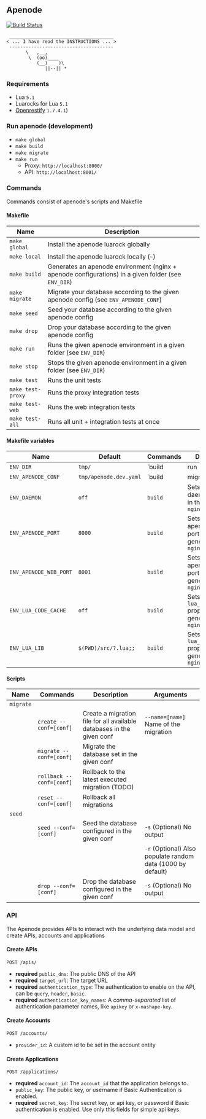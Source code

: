 ## Apenode

[![Build Status](https://magnum.travis-ci.com/Mashape/lua-resty-apenode.svg?token=ZqXY1Sn8ga8gv6vUrw3N&branch=master)](https://magnum.travis-ci.com/Mashape/lua-resty-apenode)

```
 ______________________________________
< ... I have read the INSTRUCTIONS ... >
 --------------------------------------
       \   ,__,
        \  (oo)____
           (__)    )\
              ||--|| *
```

### Requirements
- Lua `5.1`
- Luarocks for Lua `5.1`
- [Openrestify](http://openresty.com/#Download) `1.7.4.1`)

### Run apenode (development)

- `make global`
- `make build`
- `make migrate`
- `make run`
  - Proxy: `http://localhost:8000/`
  - API: `http://localhost:8001/`

### Commands

Commands consist of apenode's scripts and Makefile

#### Makefile

| Name                  | Description                                                                                         |
| --------------------- | --------------------------------------------------------------------------------------------------- |
| `make global`         | Install the apenode luarock globally                                                                |
| `make local`          | Install the apenode luarock locally (`~`)                                                           |
| `make build`          | Generates an apenode environment (nginx + apenode configurations) in a given folder (see `ENV_DIR`) |
| `make migrate`        | Migrate your database according to the given apenode config (see `ENV_APENODE_CONF`)                |
| `make seed`           | Seed your database according to the given apenode config                                            |
| `make drop`           | Drop your database according to the given apenode config                                            |
| `make run`            | Runs the given apenode environment in a given folder (see `ENV_DIR`)                                |
| `make stop`           | Stops the given apenode environment in a given folder (see `ENV_DIR`)                               |
| `make test`           | Runs the unit tests                                                                                 |
| `make test-proxy`     | Runs the proxy integration tests                                                                    |
| `make test-web`       | Runs the web integration tests                                                                      |
| `make test-all`       | Runs all unit + integration tests at once                                                           |

#### Makefile variables

| Name                   | Default                   | Commands                  | Description                                                                    |
| ---------------------- | ------------------------- | ------------------------- | ------------------------------------------------------------------------------ |
| `ENV_DIR`              | `tmp/`                    | `build|run|stop`          | Specify a folder where an apenode environment lives or should live if building |
| `ENV_APENODE_CONF`     | `tmp/apenode.dev.yaml`    | `build|migrate|seed|drop` | Points the command to the given apenode configuration file                     |
| `ENV_DAEMON`           | `off`                     | `build`                   | Sets the nginx daemon property in the generated `nginx.conf`                   |
| `ENV_APENODE_PORT`     | `8000`                    | `build`                   | Sets the apenode proxy port in the generated `nginx.conf`                      |
| `ENV_APENODE_WEB_PORT` | `8001`                    | `build`                   | Sets the apenode web port in the generated `nginx.conf`                        |
| `ENV_LUA_CODE_CACHE`   | `off`                     | `build`                   | Sets the nginx `lua_code_cache` property in the generated `nginx.conf`         |
| `ENV_LUA_LIB`          | `$(PWD)/src/?.lua;;`      | `build`                   | Sets the nginx `lua_package_path` property in the generated `nginx.conf`       |

#### Scripts

| Name       | Commands                               | Description                                                           | Arguments                                                   |
| ---------- | -------------------------------------- | --------------------------------------------------------------------- | ----------------------------------------------------------- |
| `migrate`  |                                        |                                                                       |                                                             |
|            | `create --conf=[conf]`                 | Create a migration file for all available databases in the given conf | `--name=[name]` Name of the migration                       |
|            | `migrate --conf=[conf]`                | Migrate the database set in the given conf                            |                                                             |
|            | `rollback --conf=[conf]`               | Rollback to the latest executed migration (TODO)                      |                                                             |
|            | `reset --conf=[conf]`                  | Rollback all migrations                                               |                                                             |
| `seed`     |                                        |                                                                       |                                                             |
|            | `seed --conf=[conf]`                   | Seed the database configured in the given conf                        | `-s` (Optional) No output                                   |
|            |                                        |                                                                       | `-r` (Optional) Also populate random data (1000 by default) |
|            | `drop --conf=[conf]`                   | Drop the database configured in the given conf                        | `-s` (Optional) No output                                   |

### API

The Apenode provides APIs to interact with the underlying data model and create APIs, accounts and applications

#### Create APIs

`POST /apis/`

* **required** `public_dns`: The public DNS of the API
* **required** `target_url`: The target URL
* **required** `authentication_type`: The authentication to enable on the API, can be `query`, `header`, `basic`.
* **required** `authentication_key_names`: A *comma-separated* list of authentication parameter names, like `apikey` or `x-mashape-key`.

#### Create Accounts

`POST /accounts/`

* `provider_id`: A custom id to be set in the account entity

#### Create Applications

`POST /applications/`

* **required** `account_id`: The `account_id` that the application belongs to.
* `public_key`: The public key, or username if Basic Authentication is enabled.
* **required** `secret_key`: The secret key, or api key, or password if Basic authentication is enabled. Use only this fields for simple api keys.
